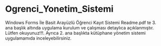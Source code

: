 # Ogrenci_Yonetim_Sistemi
Windows Forms İle Basit Arayüzlü Öğrenci Kayıt Sistemi
Readme.pdf te 3. ana başlık altında uygulama kurulum ve çalışması detaylıca açıklanmıştır. Lütfen okuyunuz!!!. Ayrıca 2. ana başlıkta kütüphane yönetim sistemi uygulamamıda inceleyebilirsiniz.
